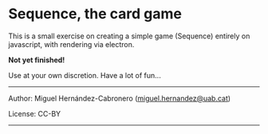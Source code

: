 # Sequence, the card game

This is a small exercise on creating a simple game (Sequence) entirely on javascript, 
with rendering via electron. 

**Not yet finished!**


Use at your own discretion. Have a lot of fun...

---

Author: Miguel Hernández-Cabronero (miguel.hernandez@uab.cat)

License: CC-BY

---
